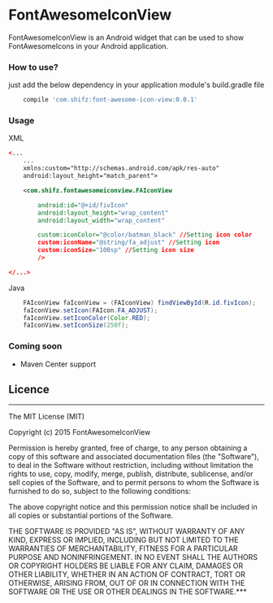 # FontAwesomeIconView
FontAwesomeIconView is an Android widget that can be used to show FontAwesomeIcons in your Android application.

### How to use?

just add the below dependency in your application module's build.gradle file

```groovy
    compile 'com.shifz:font-awesome-icon-view:0.0.1'
```

### Usage

XML

```xml
<... 
    ...
    xmlns:custom="http://schemas.android.com/apk/res-auto"
    android:layout_height="match_parent">

    <com.shifz.fontawesomeiconview.FAIconView

        android:id="@+id/fivIcon"
        android:layout_height="wrap_content"
        android:layout_width="wrap_content"

        custom:iconColor="@color/batman_black" //Setting icon color
        custom:iconName="@string/fa_adjust" //Setting icon
        custom:iconSize="100sp" //Setting icon size
        />

</...>
```
Java
```java
    FAIconView faIconView = (FAIconView) findViewById(R.id.fivIcon);
    faIconView.setIcon(FAIcon.FA_ADJUST);
    faIconView.setIconColor(Color.RED);
    faIconView.setIconSize(250f);
```


### Coming soon ###
* Maven Center support


Licence
-------

***
The MIT License (MIT)

Copyright (c) 2015 FontAwesomeIconView

Permission is hereby granted, free of charge, to any person obtaining a copy
of this software and associated documentation files (the "Software"), to deal
in the Software without restriction, including without limitation the rights
to use, copy, modify, merge, publish, distribute, sublicense, and/or sell
copies of the Software, and to permit persons to whom the Software is
furnished to do so, subject to the following conditions:

The above copyright notice and this permission notice shall be included in all
copies or substantial portions of the Software.

THE SOFTWARE IS PROVIDED "AS IS", WITHOUT WARRANTY OF ANY KIND, EXPRESS OR
IMPLIED, INCLUDING BUT NOT LIMITED TO THE WARRANTIES OF MERCHANTABILITY,
FITNESS FOR A PARTICULAR PURPOSE AND NONINFRINGEMENT. IN NO EVENT SHALL THE
AUTHORS OR COPYRIGHT HOLDERS BE LIABLE FOR ANY CLAIM, DAMAGES OR OTHER
LIABILITY, WHETHER IN AN ACTION OF CONTRACT, TORT OR OTHERWISE, ARISING FROM,
OUT OF OR IN CONNECTION WITH THE SOFTWARE OR THE USE OR OTHER DEALINGS IN THE
SOFTWARE.***